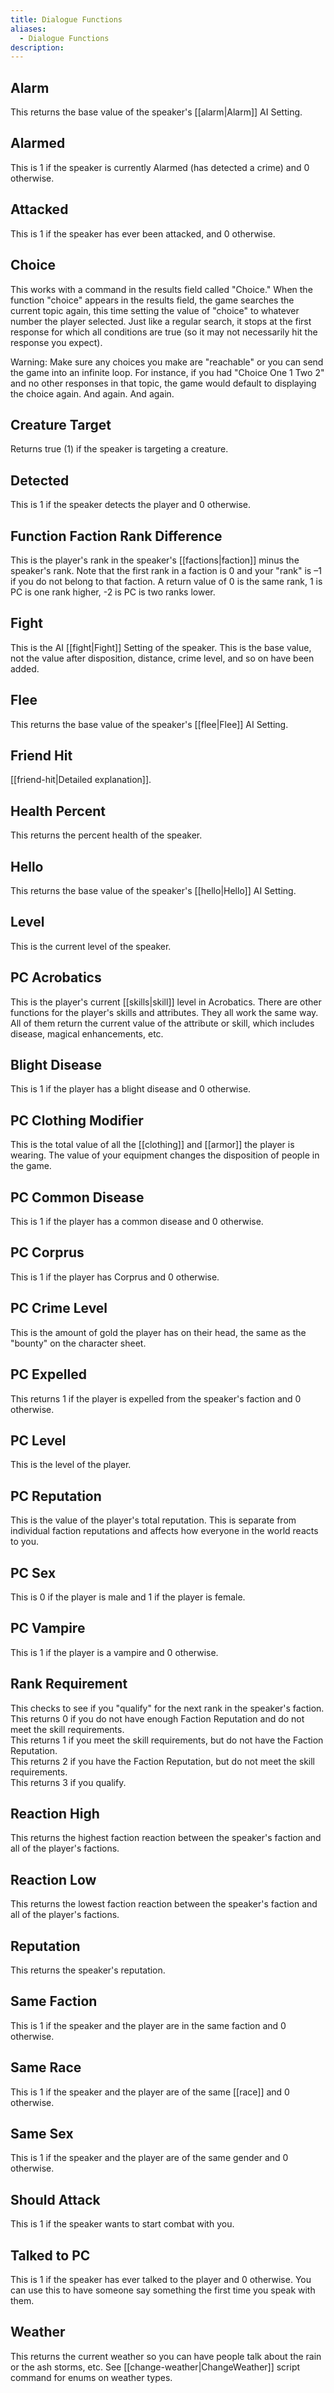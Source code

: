 ```yaml
---
title: Dialogue Functions
aliases:
  - Dialogue Functions
description:
---
```

## Alarm  
This returns the base value of the speaker's [[alarm|Alarm]] AI Setting.  

## Alarmed  
This is 1 if the speaker is currently Alarmed (has detected a crime) and 0 otherwise.  

## Attacked  
This is 1 if the speaker has ever been attacked, and 0 otherwise.  

## Choice  
This works with a command in the results field called "Choice." When the function "choice" appears in the results field, the game searches the current topic again, this time setting the value of "choice" to whatever number the player selected. Just like a regular search, it stops at the first response for which all conditions are true (so it may not necessarily hit the response you expect).

Warning: Make sure any choices you make are "reachable" or you can send the game into an infinite loop. For instance, if you had "Choice One 1 Two 2" and no other responses in that topic, the game would default to displaying the choice again. And again. And again.

## Creature Target  
Returns true (1) if the speaker is targeting a creature.  

## Detected  
This is 1 if the speaker detects the player and 0 otherwise.  

## Function Faction Rank Difference  
This is the player's rank in the speaker's [[factions|faction]] minus the speaker's rank. Note that the first rank in a faction is 0 and your "rank" is –1 if you do not belong to that faction. A return value of 0 is the same rank, 1 is PC is one rank higher, -2 is PC is two ranks lower.

## Fight  
This is the AI [[fight|Fight]] Setting of the speaker. This is the base value, not the value after disposition, distance, crime level, and so on have been added.  

## Flee  
This returns the base value of the speaker's [[flee|Flee]] AI Setting.  

## Friend Hit  
[[friend-hit|Detailed explanation]].  

## Health Percent  
This returns the percent health of the speaker.  

## Hello  
This returns the base value of the speaker's [[hello|Hello]] AI Setting.  

## Level  
This is the current level of the speaker.  

## PC Acrobatics  
This is the player's current [[skills|skill]] level in Acrobatics. There are other functions for the player's skills and attributes. They all work the same way. All of them return the current value of the attribute or skill, which includes disease, magical enhancements, etc.  

## Blight Disease  
This is 1 if the player has a blight disease and 0 otherwise.  

## PC Clothing Modifier  
This is the total value of all the [[clothing]] and [[armor]] the player is wearing. The value of your equipment changes the disposition of people in the game.  

## PC Common Disease  
This is 1 if the player has a common disease and 0 otherwise.  

## PC Corprus  
This is 1 if the player has Corprus and 0 otherwise.  

## PC Crime Level  
This is the amount of gold the player has on their head, the same as the "bounty" on the character sheet.  

## PC Expelled  
This returns 1 if the player is expelled from the speaker's faction and 0 otherwise.  

## PC Level  
This is the level of the player.  

## PC Reputation  
This is the value of the player's total reputation. This is separate from individual faction reputations and affects how everyone in the world reacts to you.  

## PC Sex  
This is 0 if the player is male and 1 if the player is female.  

## PC Vampire  
This is 1 if the player is a vampire and 0 otherwise.  

## Rank Requirement  
This checks to see if you "qualify" for the next rank in the speaker's faction.  
This returns 0 if you do not have enough Faction Reputation and do not meet the skill requirements.  
This returns 1 if you meet the skill requirements, but do not have the Faction Reputation.  
This returns 2 if you have the Faction Reputation, but do not meet the skill requirements.  
This returns 3 if you qualify.  

## Reaction High  
This returns the highest faction reaction between the speaker's faction and all of the player's factions.  

## Reaction Low  
This returns the lowest faction reaction between the speaker's faction and all of the player's factions.  

## Reputation  
This returns the speaker's reputation.  

## Same Faction  
This is 1 if the speaker and the player are in the same faction and 0 otherwise.  

## Same Race  
This is 1 if the speaker and the player are of the same [[race]] and 0 otherwise.  

## Same Sex  
This is 1 if the speaker and the player are of the same gender and 0 otherwise.  

## Should Attack  
This is 1 if the speaker wants to start combat with you.  

## Talked to PC  
This is 1 if the speaker has ever talked to the player and 0 otherwise. You can use this to have someone say something the first time you speak with them.  

## Weather  
This returns the current weather so you can have people talk about the rain or the ash storms, etc. See [[change-weather|ChangeWeather]] script command for enums on weather types.  
